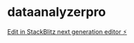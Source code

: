 # dataanalyzerpro

[Edit in StackBlitz next generation editor ⚡️](https://stackblitz.com/~/github.com/Sainadh0369/dataanalyzerpro)